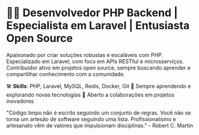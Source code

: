 # 👨‍💻 Desenvolvedor PHP Backend | Especialista em Laravel | Entusiasta Open Source

Apaixonado por criar soluções robustas e escaláveis com PHP. Especializado em Laravel, com foco em APIs RESTful e microsserviços. Contribuidor ativo em projetos open source, sempre buscando aprender e compartilhar conhecimento com a comunidade.

🛠 **Skills**: PHP, Laravel, MySQL, Redis, Docker, Git
🌱 Sempre aprendendo e explorando novas tecnologias
🤝 Aberto a colaborações em projetos inovadores

"Código limpo não é escrito seguindo um conjunto de regras. Você não se torna um artesão de software seguindo uma lista. Profissionalismo e artesanato vêm de valores que impulsionam disciplinas." - Robert C. Martin
